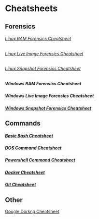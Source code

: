# Cheatsheets

## Forensics



###### [Linux RAM Forensics Cheatsheet](https://github.com/NetSecQuin/Quintessence/blob/main/Git-Data/Resources/Linux%20RAM%20Forensics.md)

###### [Linux Live Image Forensics Cheatsheet](https://github.com/NetSecQuin/Quintessence/blob/main/Git-Data/Resources/Linux%20Live%20Image%20Forensics%20Cheatsheet.md)

###### [Linux Snapshot Forensics Cheatsheet](https://github.com/NetSecQuin/Quintessence/blob/main/Git-Data/Resources/Linux%20Snapshot%20Forensics%20Cheatsheet.md)

##### Windows RAM Forensics Cheatsheet

##### Windows Live Image Forensics Cheatsheet

##### [Windows Snapshot Forensics Cheatsheet](https://github.com/NetSecQuin/Quintessence/blob/main/Git-Data/Resources/Windows%20Snapshot%20Forensics%20Cheathsheet.md)


## Commands


##### [Basic Bash Cheatsheet](https://github.com/NetSecQuin/Quintessence/blob/main/Git-Data/Resources/Bash%20Cheatsheet.md)

##### [DOS Command Cheatsheet](https://github.com/NetSecQuin/Quintessence/blob/main/Git-Data/Resources/DoS%20Cheatsheet.md)

##### [Powershell Command Cheatsheet](https://github.com/NetSecQuin/Quintessence/blob/main/Git-Data/Resources/Powershell%20Cheatsheet.md)

##### [Docker Cheatsheet](https://github.com/NetSecQuin/Quintessence/blob/main/Git-Data/Resources/Docker%20Cheatsheet.md)

##### [Git Cheatsheet](https://github.com/NetSecQuin/Quintessence/blob/main/Git-Data/Resources/Git%20Cheatsheet.md) 

## Other

[Google Dorkng Cheatsheet](https://github.com/NetSecQuin/Quintessence/blob/main/Git-Data/Resources/Google%20Dorking%20Cheatsheet.md)

